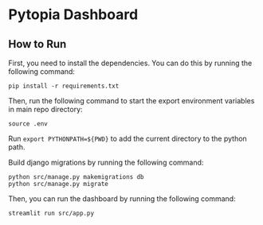 # Pytopia Dashboard

## How to Run
First, you need to install the dependencies. You can do this by running the following command:
```
pip install -r requirements.txt
```

Then, run the following command to start the export environment variables in main repo directory: 
```
source .env
```

Run `export PYTHONPATH=${PWD}` to add the current directory to the python path.

Build django migrations by running the following command:
```
python src/manage.py makemigrations db
python src/manage.py migrate
```

Then, you can run the dashboard by running the following command:
```
streamlit run src/app.py
```
